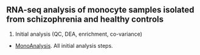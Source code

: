 ## RNA-seq analysis of monocyte samples isolated from schizophrenia and healthy controls

1. Initial analysis (QC, DEA, enrichment, co-variance)
- [MonoAnalysis](https://github.com/ar-kie/Monocyte-project/blob/master/docs/10292021_monocyte-analysis-V2_markdown.html). All initial analysis steps.
